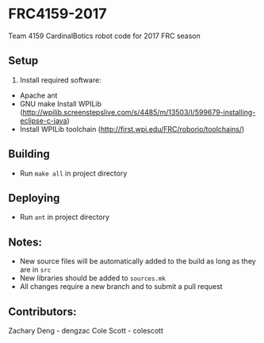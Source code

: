 # FRC4159-2017
Team 4159 CardinalBotics robot code for 2017 FRC season

## Setup
1. Install required software:
 - Apache ant
 - GNU make
 Install WPILib (http://wpilib.screenstepslive.com/s/4485/m/13503/l/599679-installing-eclipse-c-java)
- Install WPILib toolchain (http://first.wpi.edu/FRC/roborio/toolchains/)

## Building
- Run `make all` in project directory

## Deploying
- Run `ant` in project directory

## Notes:
- New source files will be automatically added to the build as long as they are in `src`
- New libraries should be added to `sources.mk`
- All changes require a new branch and to submit a pull request

## Contributors:
Zachary Deng - dengzac
Cole Scott - colescott

